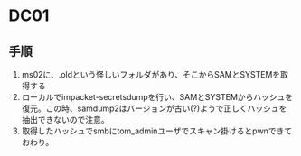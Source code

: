 # DC01

## 手順
1. ms02に、.oldという怪しいフォルダがあり、そこからSAMとSYSTEMを取得する
2. ローカルでimpacket-secretsdumpを行い、SAMとSYSTEMからハッシュを復元。この時、samdump2はバージョンが古い(?)ようで正しくハッシュを抽出できないので注意。
3. 取得したハッシュでsmbにtom_adminユーザでスキャン掛けるとpwnできておわり。